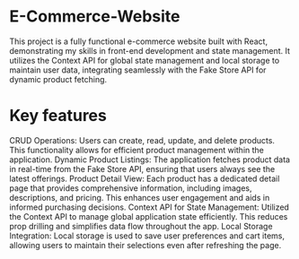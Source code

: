 # E-Commerce-Website
This project is a fully functional e-commerce website built with React, demonstrating my skills in front-end development and state management. It utilizes the Context API for global state management and local storage to maintain user data, integrating seamlessly with the Fake Store API for dynamic product fetching.

# Key features
CRUD Operations: Users can create, read, update, and delete products. This functionality allows for efficient product management within the application.
Dynamic Product Listings: The application fetches product data in real-time from the Fake Store API, ensuring that users always see the latest offerings.
Product Detail View: Each product has a dedicated detail page that provides comprehensive information, including images, descriptions, and pricing. This enhances user engagement and aids in informed purchasing decisions.
Context API for State Management: Utilized the Context API to manage global application state efficiently. This reduces prop drilling and simplifies data flow throughout the app. Local Storage Integration: Local storage is used to save user preferences and cart items, allowing users to maintain their selections even after refreshing the page.